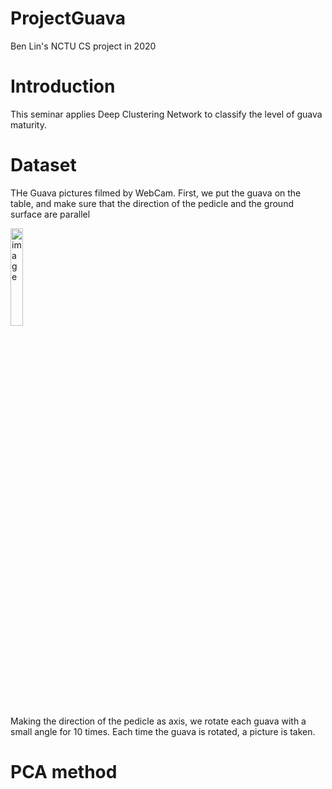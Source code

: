 # ProjectGuava
Ben Lin's NCTU CS project in 2020

# Introduction
This seminar applies Deep Clustering Network to classify the level of guava maturity.

# Dataset
THe Guava pictures filmed by WebCam. First, we put the guava on the table, and make sure that the direction of the pedicle and the ground surface are parallel 
<div>
<img alt="image" src="https://user-images.githubusercontent.com/63309875/133469786-1d151149-ca70-49fe-b4e4-b71a4f02b7cc.png" width=20% >
</div>
Making the direction of the pedicle as axis, we rotate each guava with a small angle for 10 times. Each time the guava is rotated, a picture is taken.  

# PCA method




